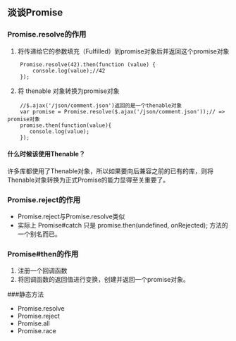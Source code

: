 ## 淡谈Promise
### Promise.resolve的作用
1. 将传递给它的参数填充（Fulfilled）到promise对象后并返回这个promise对象
````
    Promise.resolve(42).then(function (value) {
        console.log(value);//42
    });
````
2. 将 thenable 对象转换为promise对象
````
    //$.ajax('/json/comment.json')返回的是一个thenable对象
    var promise = Promise.resolve($.ajax('/json/comment.json'));// => promise对象
    promise.then(function(value){
       console.log(value);
    });

````

#### 什么时候该使用Thenable？
许多库都使用了Thenable对象，所以如果要向后兼容之前的已有的库，则将Thenable对象转换为正式Promise的能力显得至关重要了。


### Promise.reject的作用
- Promise.reject与Promise.resolve类似
- 实际上 Promise#catch 只是 promise.then(undefined, onRejected); 方法的一个别名而已。

### Promise#then的作用 
1. 注册一个回调函数
2. 将回调函数的返回值进行变换，创建并返回一个promise对象。

###静态方法
- Promise.resolve
- Promise.reject
- Promise.all
- Promise.race

